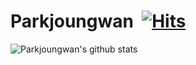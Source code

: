 

# Parkjoungwan&nbsp; [![Hits](https://hits.seeyoufarm.com/api/count/incr/badge.svg?url=https%3A%2F%2Fgithub.com%2FKinetic27%2FKinetic27)](https://hits.seeyoufarm.com) 

![Parkjoungwan's github stats](https://github-readme-stats.vercel.app/api?username=Parkjoungwan&show_icons=true&theme=merko) 
